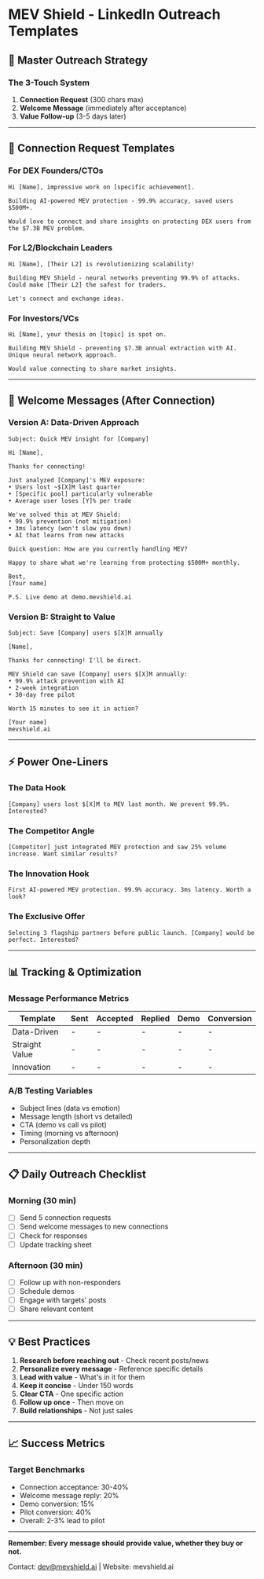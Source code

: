 # MEV Shield - LinkedIn Outreach Templates

## 🎯 Master Outreach Strategy

### The 3-Touch System
1. **Connection Request** (300 chars max)
2. **Welcome Message** (immediately after acceptance)
3. **Value Follow-up** (3-5 days later)

---

## 📝 Connection Request Templates

### For DEX Founders/CTOs
```
Hi [Name], impressive work on [specific achievement]. 

Building AI-powered MEV protection - 99.9% accuracy, saved users $500M+. 

Would love to connect and share insights on protecting DEX users from the $7.3B MEV problem.
```

### For L2/Blockchain Leaders
```
Hi [Name], [Their L2] is revolutionizing scalability!

Building MEV Shield - neural networks preventing 99.9% of attacks. Could make [Their L2] the safest for traders.

Let's connect and exchange ideas.
```

### For Investors/VCs
```
Hi [Name], your thesis on [topic] is spot on.

Building MEV Shield - preventing $7.3B annual extraction with AI. Unique neural network approach.

Would value connecting to share market insights.
```

---

## 💬 Welcome Messages (After Connection)

### Version A: Data-Driven Approach
```
Subject: Quick MEV insight for [Company]

Hi [Name],

Thanks for connecting!

Just analyzed [Company]'s MEV exposure:
• Users lost ~$[X]M last quarter
• [Specific pool] particularly vulnerable
• Average user loses [Y]% per trade

We've solved this at MEV Shield:
• 99.9% prevention (not mitigation)
• 3ms latency (won't slow you down)
• AI that learns from new attacks

Quick question: How are you currently handling MEV?

Happy to share what we're learning from protecting $500M+ monthly.

Best,
[Your name]

P.S. Live demo at demo.mevshield.ai
```

### Version B: Straight to Value
```
Subject: Save [Company] users $[X]M annually

[Name],

Thanks for connecting! I'll be direct.

MEV Shield can save [Company] users $[X]M annually:
• 99.9% attack prevention with AI
• 2-week integration
• 30-day free pilot

Worth 15 minutes to see it in action?

[Your name]
mevshield.ai
```

---

## ⚡ Power One-Liners

### The Data Hook
```
[Company] users lost $[X]M to MEV last month. We prevent 99.9%. Interested?
```

### The Competitor Angle
```
[Competitor] just integrated MEV protection and saw 25% volume increase. Want similar results?
```

### The Innovation Hook
```
First AI-powered MEV protection. 99.9% accuracy. 3ms latency. Worth a look?
```

### The Exclusive Offer
```
Selecting 3 flagship partners before public launch. [Company] would be perfect. Interested?
```

---

## 📊 Tracking & Optimization

### Message Performance Metrics
| Template | Sent | Accepted | Replied | Demo | Conversion |
|----------|------|----------|---------|------|------------|
| Data-Driven | - | - | - | - | - |
| Straight Value | - | - | - | - | - |
| Innovation | - | - | - | - | - |

### A/B Testing Variables
- Subject lines (data vs emotion)
- Message length (short vs detailed)
- CTA (demo vs call vs pilot)
- Timing (morning vs afternoon)
- Personalization depth

---

## 📋 Daily Outreach Checklist

### Morning (30 min)
- [ ] Send 5 connection requests
- [ ] Send welcome messages to new connections
- [ ] Check for responses
- [ ] Update tracking sheet

### Afternoon (30 min)
- [ ] Follow up with non-responders
- [ ] Schedule demos
- [ ] Engage with targets' posts
- [ ] Share relevant content

---

## 💡 Best Practices

1. **Research before reaching out** - Check recent posts/news
2. **Personalize every message** - Reference specific details
3. **Lead with value** - What's in it for them
4. **Keep it concise** - Under 150 words
5. **Clear CTA** - One specific action
6. **Follow up once** - Then move on
7. **Build relationships** - Not just sales

---

## 📈 Success Metrics

### Target Benchmarks
- Connection acceptance: 30-40%
- Welcome message reply: 20%
- Demo conversion: 15%
- Pilot conversion: 40%
- Overall: 2-3% lead to pilot

---

**Remember: Every message should provide value, whether they buy or not.**

Contact: dev@mevshield.ai | Website: mevshield.ai
